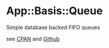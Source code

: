 # App::Basis::Queue

Simple database backed FIFO queues

see [CPAN](https://metacpan.org/search?q=App%3A%3ABasis%3A%3AQueue) and [Github](https://github.com/27escape/App-Basis-Queue) 

